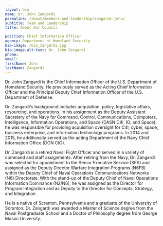 ```yaml
---
layout: bio
name: Dr. John Zangardi
permalink: /about/members-and-leadership/zangardi-john/
subtitle: Team and Leadership
title: About Our Council

position: Chief Information Officer
agency: Department of Homeland Security
bio-image: /bio_zangardi.jpg
bio-image-alt-text: Dr. John Zangardi
phone:
email:
firstName: John
lastName: Zangardi
---
```

Dr. John Zangardi is the Chief Information Officer of the U.S. Department of Homeland Security. He previously served as the Acting Chief Information Officer and the Principal Deputy Chief Information Officer of the U.S. Department of Defense.

Dr. Zangardi's background includes acquisition, policy, legislative affairs, resourcing, and operations. In his assignment as the Deputy Assistant Secretary of the Navy for Command, Control, Communications, Computers, Intelligence, Information Operations, and Space (DASN C4I, IO, and Space), he was responsible for providing acquisition oversight for C4I, cyber, space, business enterprise, and information technology programs. In 2014 and 2015, he additionally served as the acting Department of the Navy Chief Information Office (DON CIO).

Dr. Zangardi is a retired Naval Flight Officer and served in a variety of command and staff assignments. After retiring from the Navy, Dr. Zangardi was selected for appointment to the Senior Executive Service (SES) and assigned as the Deputy Director Warfare Integration Programs (N6FB) within the Deputy Chief of Naval Operations Communications Networks (N6) Directorate. With the stand-up of the Deputy Chief of Naval Operations Information Dominance (N2/N6), he was assigned as the Director for Program Integration and as Deputy to the Director for Concepts, Strategy, and Integration.

He is a native of Scranton, Pennsylvania and a graduate of the University of Scranton. Dr. Zangardi was awarded a Master of Science degree from the Naval Postgraduate School and a Doctor of Philosophy degree from George Mason University.
